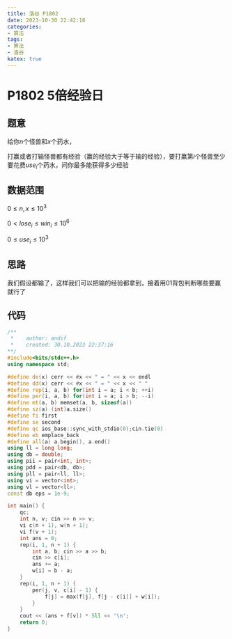 ```yaml
---
title: 洛谷 P1802
date: 2023-10-30 22:42:18
categories:
- 算法
tags: 
- 算法
- 洛谷
katex: true
---
```


# P1802 5倍经验日

## 题意

给你$n$个怪兽和$x$个药水，

打赢或者打输怪兽都有经验（赢的经验大于等于输的经验），要打赢第$i$个怪兽至少要花费$use_i$个药水，问你最多能获得多少经验

## 数据范围

$0 \leq n, x \leq 10^3$

$0 < lose_i \leq win_i \leq 10^6$

$0 \leq use_i \leq 10^3$

## 思路

我们假设都输了，这样我们可以把输的经验都拿到，接着用01背包判断哪些要赢就行了

## 代码
```c++
/**
 *    author: andif
 *    created: 30.10.2023 22:37:16
**/
#include<bits/stdc++.h>
using namespace std;

#define de(x) cerr << #x << " = " << x << endl
#define dd(x) cerr << #x << " = " << x << " "
#define rep(i, a, b) for(int i = a; i < b; ++i)
#define per(i, a, b) for(int i = a; i > b; --i)
#define mt(a, b) memset(a, b, sizeof(a))
#define sz(a) (int)a.size()
#define fi first
#define se second
#define qc ios_base::sync_with_stdio(0);cin.tie(0)
#define eb emplace_back
#define all(a) a.begin(), a.end()
using ll = long long;
using db = double;
using pii = pair<int, int>;
using pdd = pair<db, db>;
using pll = pair<ll, ll>;
using vi = vector<int>;
using vl = vector<ll>;
const db eps = 1e-9;

int main() {
    qc;
    int n, v; cin >> n >> v;
    vi c(n + 1), w(n + 1);
    vi f(v + 1);
    int ans = 0;
    rep(i, 1, n + 1) {
        int a, b; cin >> a >> b;
        cin >> c[i];
        ans += a;
        w[i] = b - a;
    }
    rep(i, 1, n + 1) {
        per(j, v, c[i] - 1) {
            f[j] = max(f[j], f[j - c[i]] + w[i]);
        }
    }
    cout << (ans + f[v]) * 5ll << '\n';
    return 0;
}
```
